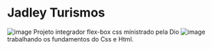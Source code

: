# Jadley Turismos
![image](https://github.com/Jadley/Projeto-Flexbox/assets/104441986/55aa8efb-4e52-4904-aa65-8ff97fe40472)
Projeto integrador flex-box css ministrado pela Dio
![image](https://github.com/Jadley/Projeto-Flexbox/assets/104441986/a12115a0-30d2-4360-b1b4-8d49f5cf9f74)
trabalhando os fundamentos do Css e Html.
